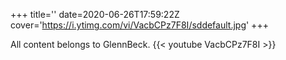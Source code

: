 +++
title=''
date=2020-06-26T17:59:22Z
cover='https://i.ytimg.com/vi/VacbCPz7F8I/sddefault.jpg'
+++

All content belongs to GlennBeck.
{{< youtube VacbCPz7F8I >}}
